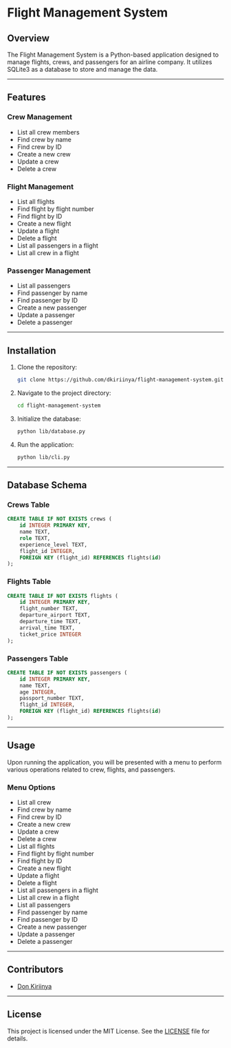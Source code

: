 # Flight Management System

## Overview

The Flight Management System is a Python-based application designed to manage flights, crews, and passengers for an airline company. It utilizes SQLite3 as a database to store and manage the data.

---

## Features

### Crew Management
- List all crew members
- Find crew by name
- Find crew by ID
- Create a new crew
- Update a crew
- Delete a crew

### Flight Management
- List all flights
- Find flight by flight number
- Find flight by ID
- Create a new flight
- Update a flight
- Delete a flight
- List all passengers in a flight
- List all crew in a flight

### Passenger Management
- List all passengers
- Find passenger by name
- Find passenger by ID
- Create a new passenger
- Update a passenger
- Delete a passenger

---

## Installation

1. Clone the repository:
    ```bash
    git clone https://github.com/dkiriinya/flight-management-system.git
    ```
   
2. Navigate to the project directory:
    ```bash
    cd flight-management-system
    ```
3. Initialize the database:
    ```bash
    python lib/database.py
    ```

4. Run the application:
    ```bash
    python lib/cli.py
    ```

---

## Database Schema

### Crews Table

```sql
CREATE TABLE IF NOT EXISTS crews (
    id INTEGER PRIMARY KEY,
    name TEXT,
    role TEXT,
    experience_level TEXT,
    flight_id INTEGER,
    FOREIGN KEY (flight_id) REFERENCES flights(id)
);
```

### Flights Table

```sql
CREATE TABLE IF NOT EXISTS flights (
    id INTEGER PRIMARY KEY,
    flight_number TEXT,
    departure_airport TEXT,
    departure_time TEXT,
    arrival_time TEXT,
    ticket_price INTEGER
);
```

### Passengers Table

```sql
CREATE TABLE IF NOT EXISTS passengers (
    id INTEGER PRIMARY KEY,
    name TEXT,
    age INTEGER,
    passport_number TEXT,
    flight_id INTEGER,
    FOREIGN KEY (flight_id) REFERENCES flights(id)
);
```

---

## Usage

Upon running the application, you will be presented with a menu to perform various operations related to crew, flights, and passengers.

### Menu Options

- List all crew
- Find crew by name
- Find crew by ID
- Create a new crew
- Update a crew
- Delete a crew
- List all flights
- Find flight by flight number
- Find flight by ID
- Create a new flight
- Update a flight
- Delete a flight
- List all passengers in a flight
- List all crew in a flight
- List all passengers
- Find passenger by name
- Find passenger by ID
- Create a new passenger
- Update a passenger
- Delete a passenger

---

## Contributors

- [Don Kiriinya](https://github.com/dkiriinya)

---

## License

This project is licensed under the MIT License. See the [LICENSE](https://opensource.org/license/mit) file for details.



